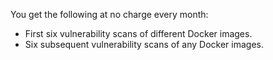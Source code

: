 You get the following at no charge every month:
* First six vulnerability scans of different Docker images.
* Six subsequent vulnerability scans of any Docker images.